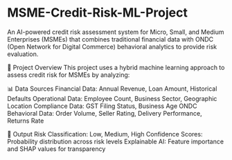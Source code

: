 # MSME-Credit-Risk-ML-Project
An AI-powered credit risk assessment system for Micro, Small, and Medium Enterprises (MSMEs) that combines traditional financial data with ONDC (Open Network for Digital Commerce) behavioral analytics to provide risk evaluation.

🎯 Project Overview
This project uses a hybrid machine learning approach to assess credit risk for MSMEs by analyzing:

📊 Data Sources
Financial Data: Annual Revenue, Loan Amount, Historical Defaults
Operational Data: Employee Count, Business Sector, Geographic Location
Compliance Data: GST Filing Status, Business Age
ONDC Behavioral Data: Order Volume, Seller Rating, Delivery Performance, Returns Rate

🎯 Output
Risk Classification: Low, Medium, High
Confidence Scores: Probability distribution across risk levels
Explainable AI: Feature importance and SHAP values for transparency


